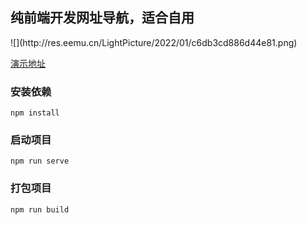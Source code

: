 
<h2>纯前端开发网址导航，适合自用</h2>
![](http://res.eemu.cn/LightPicture/2022/01/c6db3cd886d44e81.png)

[演示地址](http://h234.cn)

###  安装依赖
~~~
npm install
~~~
###  启动项目
~~~
npm run serve
~~~

###  打包项目
~~~
npm run build
~~~



